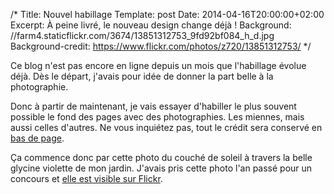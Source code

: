 /*
  Title: Nouvel habillage
  Template: post
  Date: 2014-04-16T20:00:00+02:00
  Excerpt: À peine livré, le nouveau design change déjà !
  Background: //farm4.staticflickr.com/3674/13851312753_9fd92bf084_h_d.jpg
  Background-credit: https://www.flickr.com/photos/z720/13851312753/
*/

Ce blog n'est pas encore en ligne depuis un mois que l'habillage évolue déjà.
Dès le départ, j'avais pour idée de donner la part belle à la photographie.

Donc à partir de maintenant, je vais essayer d'habiller le plus souvent possible
le fond des pages avec des photographies. Les miennes, mais aussi celles d'autres.
Ne vous inquiétez pas, tout le crédit sera conservé en [bas de page](#footer).

Ça commence donc par cette photo du couché de soleil à travers la belle glycine
violette de mon jardin. J'avais pris cette photo l'an passé pour un concours et [elle est visible sur Flickr](https://www.flickr.com/photos/z720/13851312753/).
